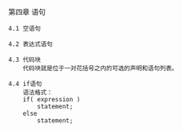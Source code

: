 第四章  语句

    4.1 空语句

    4.2 表达式语句

    4.3 代码块
        代码块就是位于一对花括号之内的可选的声明和语句列表。

    4.4 if语句
        语法格式：
        if( expression )
            statement;
        else
            statement;